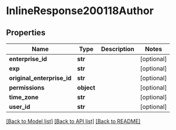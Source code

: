 # InlineResponse200118Author

## Properties
Name | Type | Description | Notes
------------ | ------------- | ------------- | -------------
**enterprise_id** | **str** |  | [optional] 
**exp** | **str** |  | [optional] 
**original_enterprise_id** | **str** |  | [optional] 
**permissions** | **object** |  | [optional] 
**time_zone** | **str** |  | [optional] 
**user_id** | **str** |  | [optional] 

[[Back to Model list]](../README.md#documentation-for-models) [[Back to API list]](../README.md#documentation-for-api-endpoints) [[Back to README]](../README.md)

